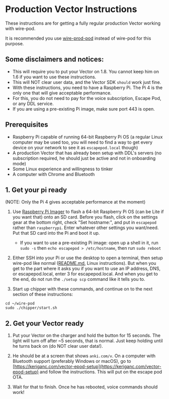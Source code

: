 # Production Vector Instructions

These instructions are for getting a fully regular production Vector working with wire-pod.

It is recommended you use [wire-prod-pod](https://www.github.com/kercre123/wire-prod-pod) instead of wire-pod for this purpose.

## Some disclaimers and notices:

-   This will require you to put your Vector on 1.8. You cannot keep him on 1.6 if you want to use these instructions.
-   This will NOT clear user data, and the Vector SDK `should` work just fine.
-   With these instructions, you need to have a Raspberry Pi. The Pi 4 is the only one that will give acceptable performance.
-   For this, you do not need to pay for the voice subscription, Escape Pod, or any DDL service.
-   If you are using a pre-existing Pi image, make sure port 443 is open.

## Prerequisites

-   Raspberry Pi capable of running 64-bit Raspberry Pi OS (a regular Linux computer may be used too, you will need to find a way to get every device on your network to see it as `escapepod.local` though)
-   A production Vector that has already been setup with DDL's servers (no subscription required, he should just be active and not in onboarding mode)
-   Some Linux experience and willingness to tinker
-   A computer with Chrome and Bluetooth

## 1. Get your pi ready

(NOTE: Only the Pi 4 gives acceptable performance at the moment)

1. Use [Raspberry Pi Imager](https://www.raspberrypi.com/software/) to flash a 64-bit Raspberry Pi OS (can be Lite if you want that) onto an SD card. Before you flash, click on the settings gear at the bottom right, check "Set hostname:", and put in `escapepod` rather than `raspberrypi`. Enter whatever other settings you want/need. Put that SD card into the Pi and boot it up.

    -   If you want to use a pre-existing Pi image: open up a shell in it, run `sudo -s` then `echo escapepod > /etc/hostname`, then run `sudo reboot`

2. Either SSH into your Pi or use the desktop to open a terminal, then setup wire-pod like normal ([README.md](/README.md), Linux instructions). But when you get to the part where it asks you if you want to use an IP address, DNS, or escapepod.local, enter 3 for escapepod.local. And when you get to the end, do not run the `./setup scp` command like it tells you to.

3. Start up chipper with these commands, and continue on to the next section of these instructions:
```
cd ~/wire-pod
sudo ./chipper/start.sh
```

## 2. Get your Vector ready

1. Put your Vector on the charger and hold the button for 15 seconds. The light will turn off after ~5 seconds, that is normal. Just keep holding until he turns back on (do NOT clear user data!).

2. He should be at a screen that shows `anki.com/v`. On a computer with Bluetooth support (preferably Windows or macOS), go to [https://keriganc.com/vector-epod-setup](https://keriganc.com/vector-epod-setup) and follow the instructions. This will put on the escape pod OTA.

3. Wait for that to finish. Once he has rebooted, voice commands should work!
